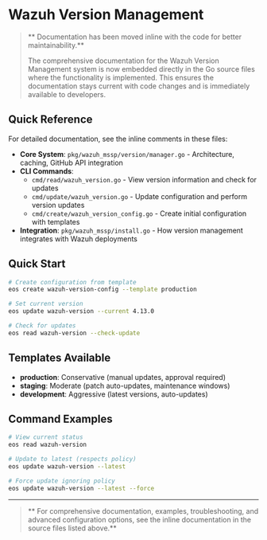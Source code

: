 # Wazuh Version Management

> ** Documentation has been moved inline with the code for better maintainability.**
> 
> The comprehensive documentation for the Wazuh Version Management system is now embedded directly in the Go source files where the functionality is implemented. This ensures the documentation stays current with code changes and is immediately available to developers.

## Quick Reference

For detailed documentation, see the inline comments in these files:

- **Core System**: `pkg/wazuh_mssp/version/manager.go` - Architecture, caching, GitHub API integration
- **CLI Commands**: 
  - `cmd/read/wazuh_version.go` - View version information and check for updates
  - `cmd/update/wazuh_version.go` - Update configuration and perform version updates
  - `cmd/create/wazuh_version_config.go` - Create initial configuration with templates
- **Integration**: `pkg/wazuh_mssp/install.go` - How version management integrates with Wazuh deployments

## Quick Start

```bash
# Create configuration from template
eos create wazuh-version-config --template production

# Set current version
eos update wazuh-version --current 4.13.0

# Check for updates
eos read wazuh-version --check-update
```

## Templates Available

- **production**: Conservative (manual updates, approval required)
- **staging**: Moderate (patch auto-updates, maintenance windows)  
- **development**: Aggressive (latest versions, auto-updates)

## Command Examples

```bash
# View current status
eos read wazuh-version

# Update to latest (respects policy)
eos update wazuh-version --latest

# Force update ignoring policy
eos update wazuh-version --latest --force
```

---

> ** For comprehensive documentation, examples, troubleshooting, and advanced configuration options, see the inline documentation in the source files listed above.**
